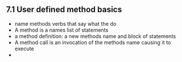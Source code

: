 ## 7.1 User defined method basics

- name methods verbs that say what the do
- A method is a names list of statements
- a method definition: a new methods name and block of statements
- A method call is an invocation of the methods name causing it to execute
- 
